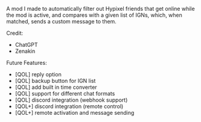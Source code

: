 A mod I made to automatically filter out Hypixel friends that get online while the mod is active, and compares with a given list of IGNs, which, when matched, sends a custom message to them.

Credit:
- ChatGPT
- Zenakin

Future Features:
- [QOL] reply option
- [QOL] backup button for IGN list
- [QOL] add built in time converter
- [QOL] support for different chat formats
- [QOL] discord integration (webhook support)
- [QOL+] discord integration (remote control)
- [QOL+] remote activation and message sending